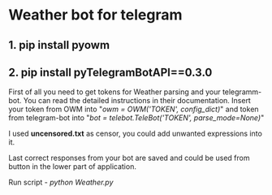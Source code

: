 # Weather bot for telegram

<h2>1. pip install pyowm</h1>

<h2>2. pip install pyTelegramBotAPI==0.3.0</h1>

First of all you need to get tokens for Weather parsing and your telegramm-bot. You can read the detailed instructions in their documentation.
Insert your token from OWM into "<i>owm = OWM('TOKEN', config_dict)</i>" 
and token from telegram-bot into "<i>bot = telebot.TeleBot('TOKEN', parse_mode=None)</i>"

I used <b>uncensored.txt</b> as censor, you could add unwanted expressions into it. 

Last correct responses from your bot are saved and could be used from button in the lower part of application.


Run script - <i>python Weather.py</i>


